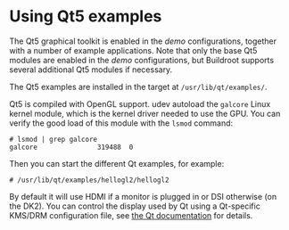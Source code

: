 # Using Qt5 examples

The Qt5 graphical toolkit is enabled in the *demo* configurations,
together with a number of example applications. Note that only the
base Qt5 modules are enabled in the *demo* configurations, but
Buildroot supports several additional Qt5 modules if necessary.

The Qt5 examples are installed in the target at
`/usr/lib/qt/examples/`.

Qt5 is compiled with OpenGL support. udev autoload the
`galcore` Linux kernel module, which is the kernel driver needed to
use the GPU. You can verify the good load of this module with the `lsmod`
command:

```
# lsmod | grep galcore
galcore               319488  0
```

Then you can start the different Qt examples, for example:

```
# /usr/lib/qt/examples/hellogl2/hellogl2
```

By default it will use HDMI if a monitor is plugged in or DSI
otherwise (on the DK2). You can control the display used by Qt using a
Qt-specific KMS/DRM configuration file, see [the Qt
documentation](https://doc.qt.io/qt-5/embedded-linux.html#eglfs-with-the-eglfs-kms-backend)
for details.


